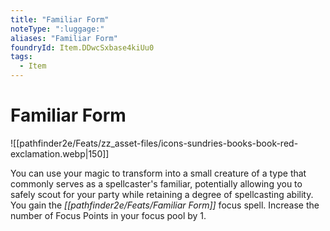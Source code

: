 ```yaml
---
title: "Familiar Form"
noteType: ":luggage:"
aliases: "Familiar Form"
foundryId: Item.DDwcSxbase4kiUu0
tags:
  - Item
---
```


# Familiar Form
![[pathfinder2e/Feats/zz_asset-files/icons-sundries-books-book-red-exclamation.webp|150]]

You can use your magic to transform into a small creature of a type that commonly serves as a spellcaster's familiar, potentially allowing you to safely scout for your party while retaining a degree of spellcasting ability. You gain the _[[pathfinder2e/Feats/Familiar Form]]_ focus spell. Increase the number of Focus Points in your focus pool by 1.
